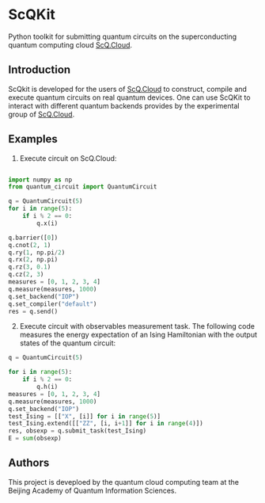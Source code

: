 # ScQKit

Python toolkit for submitting quantum circuits on the superconducting quantum computing cloud [ScQ.Cloud](http://q.iphy.ac.cn/). 


## Introduction

ScQkit is developed for the users of [ScQ.Cloud](http://q.iphy.ac.cn/) to construct, compile and execute quantum circuits on real quantum devices. One can use ScQKit to interact with different quantum backends provides by the experimental group of [ScQ.Cloud](http://q.iphy.ac.cn/). 

## Examples

1. Execute circuit on ScQ.Cloud:

```python

import numpy as np
from quantum_circuit import QuantumCircuit

q = QuantumCircuit(5)
for i in range(5):
    if i % 2 == 0:
        q.x(i)

q.barrier([0])
q.cnot(2, 1)
q.ry(1, np.pi/2)
q.rx(2, np.pi)
q.rz(3, 0.1)
q.cz(2, 3)
measures = [0, 1, 2, 3, 4]
q.measure(measures, 1000)
q.set_backend("IOP")
q.set_compiler("default")
res = q.send()
```

2. Execute circuit with observables measurement task. The following code measures the energy expectation of an Ising Hamiltonian with the output states of the quantum circuit:

```python
q = QuantumCircuit(5)

for i in range(5):
    if i % 2 == 0:
        q.h(i)
measures = [0, 1, 2, 3, 4]
q.measure(measures, 1000)
q.set_backend("IOP")
test_Ising = [["X", [i]] for i in range(5)]
test_Ising.extend([["ZZ", [i, i+1]] for i in range(4)])
res, obsexp = q.submit_task(test_Ising)
E = sum(obsexp)
```
## Authors
This project is deveploed by the quantum cloud computing team at the Beijing Academy of Quantum Information Sciences.
